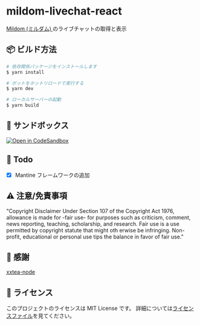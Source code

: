 # mildom-livechat-react

<a href="https://www.mildom.com">Mildom (ミルダム) </a>のライブチャットの取得と表示

## 📦 ビルド方法

```bash
# 依存関係パッケージをインストールします
$ yarn install

# ボットをホットリロードで実行する
$ yarn dev

# ローカルサーバーの起動
$ yarn build
```

## 👀 サンドボックス
[![Open in CodeSandbox](https://img.shields.io/badge/Open%20in-CodeSandbox-blue?style=flat-square&logo=codesandbox)](https://codesandbox.io/s/github/coreizer/react-mildom-livechat-decrypt)


## 💎 Todo

- [x] Mantine フレームワークの追加

## ⚠️ 注意/免責事項

"Copyright Disclaimer Under Section 107 of the Copyright Act 1976,
allowance is made for -fair use- for purposes such as criticism,
comment, news reporting, teaching, scholarship, and research.
Fair use is a use permitted by copyright statute that might oth
erwise be infringing. Non-profit, educational or personal use tips
the balance in favor of fair use."

## 🙏 感謝

[xxtea-node](https://github.com/xxtea/xxtea-nodejs)

## 📝 ライセンス

このプロジェクトのライセンスは MIT License です。 詳細については[ライセンスファイル](LICENSE)を見てください。
